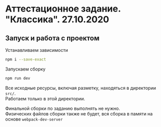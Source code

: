 # Аттестационное задание. "Классика". 27.10.2020

## Запуск и работа с проектом

Устанавливаем зависимости

```bash
npm i --save-exact
```

Запускаем сборку

```bash
npm run dev
```

Все исходные ресурсы, включая разметку, находяться в директории `src/`.  
Работаем только в этой директории.

Финальной сборки по заданию выполнять не нужно.  
Физических файлов сборки также не будет, вся сборка в памяти на основе `webpack-dev-server`

